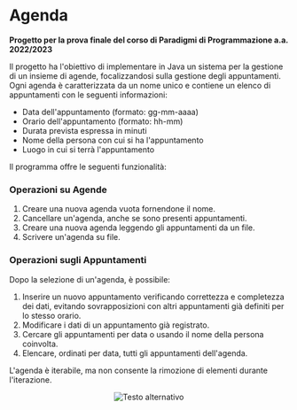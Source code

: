 # Agenda

**Progetto per la prova finale del corso di Paradigmi di Programmazione a.a. 2022/2023**

Il progetto ha l'obiettivo di implementare in Java un sistema per la gestione di un insieme di agende, focalizzandosi sulla gestione degli appuntamenti. Ogni agenda è caratterizzata da un nome unico e contiene un elenco di appuntamenti con le seguenti informazioni:

- Data dell'appuntamento (formato: gg-mm-aaaa)
- Orario dell'appuntamento (formato: hh-mm)
- Durata prevista espressa in minuti
- Nome della persona con cui si ha l'appuntamento
- Luogo in cui si terrà l'appuntamento

Il programma offre le seguenti funzionalità:

### Operazioni su Agende

1. Creare una nuova agenda vuota fornendone il nome.
2. Cancellare un'agenda, anche se sono presenti appuntamenti.
3. Creare una nuova agenda leggendo gli appuntamenti da un file.
4. Scrivere un'agenda su file.

### Operazioni sugli Appuntamenti

Dopo la selezione di un'agenda, è possibile:

1. Inserire un nuovo appuntamento verificando correttezza e completezza dei dati, evitando sovrapposizioni con altri appuntamenti già definiti per lo stesso orario.
2. Modificare i dati di un appuntamento già registrato.
3. Cercare gli appuntamenti per data o usando il nome della persona coinvolta.
4. Elencare, ordinati per data, tutti gli appuntamenti dell'agenda.

L'agenda è iterabile, ma non consente la rimozione di elementi durante l'iterazione.

<p align="center">
  <img src="https://github.com/NicoVMari/Agenda/assets/96552280/f218b85c-5f41-4d0f-aa2d-71cfd1093c14" alt="Testo alternativo" />
</p>
